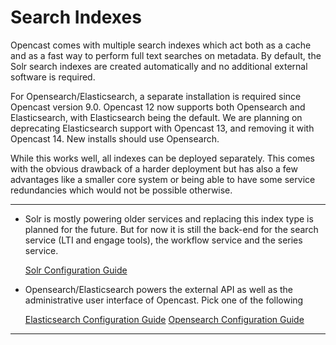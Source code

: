 Search Indexes
==============

Opencast comes with multiple search indexes which act both as a cache and as a fast way to perform full text searches on
metadata. By default, the Solr search indexes are created automatically and no additional external software is required.

For Opensearch/Elasticsearch, a separate installation is required since Opencast version 9.0.  Opencast 12 now supports
both Opensearch and Elasticsearch, with Elasticsearch being the default.  We are planning on deprecating Elasticsearch 
support with Opencast 13, and removing it with Opencast 14.  New installs should use Opensearch.

While this works well, all indexes can be deployed separately. This comes with the obvious drawback of a harder
deployment but has also a few advantages like a smaller core system or being able to have some service redundancies
which would not be possible otherwise.

---

- Solr is mostly powering older services and replacing this index type is planned for the future. But for now it is
  still the back-end for the search service (LTI and engage tools), the workflow service and the series service.

    [Solr Configuration Guide](solr.md)

- Opensearch/Elasticsearch powers the external API as well as the administrative user interface of Opencast.  Pick one of the following

    [Elasticsearch Configuration Guide](../../configuration/elasticsearch.md)
    [Opensearch Configuration Guide](../../configuration/opensearch.md)

---
